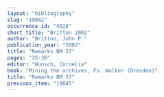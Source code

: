 ```yaml
---
layout: "bibliography"
slug: "19042"
occurrence_id: "4628"
short_title: "Britton 2002"
author: "Britton, John P."
publication_year: "2002"
title: "Remarks BM 37"
pages: "35-36"
editor: "Wunsch, Cornelia"
book: "Mining the archives, Fs. Walker (Dresden)"
title: "Remarks BM 37"
previous_item: "19045"
---
```


